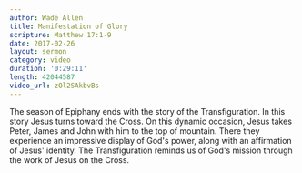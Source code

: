 ```yaml
---
author: Wade Allen
title: Manifestation of Glory
scripture: Matthew 17:1-9
date: 2017-02-26
layout: sermon
category: video
duration: '0:29:11' 
length: 42044587
video_url: zOl2SAkbvBs
---
```


The season of Epiphany ends with the story of the Transfiguration. In this story Jesus turns toward the Cross. On this dynamic occasion, Jesus takes Peter, James and John with him to the top of mountain. There they experience an impressive display of God's power, along with an affirmation of Jesus' identity. The Transfiguration reminds us of God's mission through the work of Jesus on the Cross.
